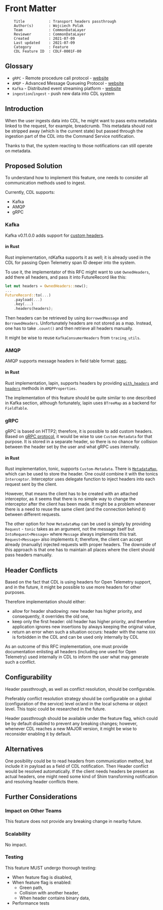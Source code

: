 # Front Matter

```
    Title           : Transport headers passthrough
    Author(s)       : Wojciech Polak
    Team            : CommonDataLayer
    Reviewer        : CommonDataLayer
    Created         : 2021-07-09
    Last updated    : 2021-07-09
    Category        : Feature
    CDL Feature ID  : CDLF-0001F-00
```

## Glossary
* `gRPC` - Remote procedure call protocol - [website][gRPC]
* `AMQP` - Advanced Message Queueing Protocol - [website][AMQP]
* `Kafka` - Distributed event streaming platform - [website][Kafka]
* `ingestion`/`ingest` - push new data into CDL system

## Introduction
When the user ingests data into CDL, he might want to pass extra metadata linked to the request, for example, breadcrumb.
This metadata should not be stripped away (which is the current state) but passed through the ingestion part of the CDL into the Command Service notification.

Thanks to that, the system reacting to those notifications can still operate on metadata.
## Proposed Solution
To understand how to implement this feature, one needs to consider all communication methods used to ingest.

Currently, CDL supports:
* Kafka
* AMQP
* gRPC

### Kafka
Kafka v0.11.0.0 adds support for [custom headers][Kafka-Headers].

#### in Rust
Rust implementation, rdKafka supports it as well; it is already used in the CDL for passing Open Telemetry span ID deeper into the system.

To use it, the implementator of this RFC might want to use `OwnedHeaders`, add there all headers, and pass it into FutureRecord like this:

```rust
let mut headers = OwnedHeaders::new();
...
FutureRecord::to(...)
    .payload(...)
    .key(...)
    .headers(headers);
```

Then headers can be retrieved by using `BorrowedMessage` and `BorrowedHeaders`. Unfortunately headers are not stored as a map.
Instead, one has to take `.count()` and then retrieve all headers manually. 

It might be wise to reuse `KafkaConsumerHeaders` from `tracing_utils`.

### AMQP
AMQP supports message headers in field table format: [spec][AMQP].

#### in Rust
Rust implementation, lapin, supports headers by providing [`with_headers`][Lapin-Set] and [`headers`][Lapin-Get] methods in `AMQPProperties`.

The implementation of this feature should be quite similar to one described in Kafka section, although fortunately, lapin uses `BTreeMap` as a backend for `FieldTable`.

### gRPC
gRPC is based on HTTP2; therefore, it is possible to add custom headers.
Based on [gRPC protocol][gRPC-Protocol], it would be wise to use `Custom-Metadata` for that purpose.
It is stored in a separate header, so there is no chance for collision between the header set by the user and what gRPC uses internally.

#### in Rust
Rust implementation, tonic, supports `Custom-Metadata`. There is [`MetadataMap`][Tonic-Metadata], which can be used to store the header. One could combine it with the tonics `Interceptor`. Interceptor uses delegate function to inject headers into each request sent by the client.

However, that means the client has to be created with an attached interceptor, as it seems that there is no simple way to change the interceptor after the client has been made. It might be a problem whenever there is a need to reuse the same client (and the connection behind it) between different requests.

The other option for how `MetadataMap` can be used is simply by providing `Request` - `tonic` takes as an argument, not the message itself but `IntoRequest<Message>` where `Message` always implements this trait. `Request<Message>` also implements it; therefore, the client can accept already (manually) injected requests with proper headers. The downside of this approach is that one has to maintain all places where the client should pass headers manually.

## Header Conflicts
Based on the fact that CDL is using headers for Open Telemetry support, and in the future, it might be possible to use more headers for other purposes.

Therefore implementation should either:
* allow for header shadowing: new header has higher priority, and consequently, it overrides the old one,
* keep only the first header: old header has higher priority, and therefore application ignores new insertions by always keeping the original value,
* return an error when such a situation occurs: header with the name `XXX` is forbidden in the CDL and can be used only internally by CDL

As an outcome of this RFC implementation, one must provide documentation enlisting all headers (including one used for Open Telemetry) used internally in CDL to inform the user what may generate such a conflict.

## Configurability
Header passthrough, as well as conflict resolution, should be configurable.

Preferably conflict resolution strategy should be configurable on a global (configuration of the service) level or/and in the local schema or object level. This topic could be researched in the future.

Header passthrough should be available under the feature flag, which could be by default disabled to prevent any breaking changes; however, whenever CDL reaches a new MAJOR version, it might be wise to reconsider enabling it by default.

## Alternatives
One posibility could be to read headers from communication method, but include it in payload as a field of CDL notification. Then Header conflict would be resolved automatically. If the client needs headers be present as actual headers, one might need some kind of Shim transforming notification and resolving header conflicts there.

## Further Considerations

### Impact on Other Teams
This feature does not provide any breaking change in nearby future.

### Scalability
No impact.

### Testing
This feature MUST undergo thorough testing:
* When feature flag is disabled,
* When feature flag is enabled:
   * Green path,
   * Collision with another header,
   * When header contains binary data,
* Performance tests

[gRPC]: https://grpc.io/
[gRPC-Protocol]: https://github.com/grpc/grpc/blob/master/doc/PROTOCOL-HTTP2.md
[Kafka]: https://kafka.apache.org/
[AMQP]: https://www.rabbitmq.com/amqp-0-9-1-reference.html
[Kafka-Headers]: https://cwiki.apache.org/confluence/display/KAFKA/KIP-82+-+Add+Record+Headers
[Lapin-Set]: https://docs.rs/lapin/1.7.1/lapin/protocol/basic/struct.AMQPProperties.html#method.with_headers
[Lapin-Get]: https://docs.rs/lapin/1.7.1/lapin/protocol/basic/struct.AMQPProperties.html#method.headers
[Tonic-Metadata]: https://docs.rs/tonic/0.5.0/tonic/metadata/struct.MetadataMap.html
